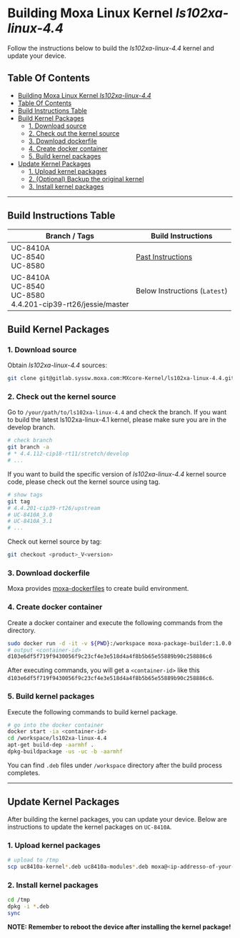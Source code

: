 # Building Moxa Linux Kernel *ls102xa-linux-4.4*
Follow the instructions below to build the *ls102xa-linux-4.4* kernel and update your device.

## Table Of Contents

- [Building Moxa Linux Kernel *ls102xa-linux-4.4*](#building-moxa-linux-kernel-ls102xa-linux-44)
- [Table Of Contents](#table-of-contents)
- [Build Instructions Table](#build-instructions-table)
- [Build Kernel Packages](#build-kernel-packages)
    - [1. Download source](#1-download-source)
    - [2. Check out the kernel source](#2-check-out-the-kernel-source)
    - [3. Download dockerfile](#3-download-dockerfile)
    - [4. Create docker container](#4-create-docker-container)
    - [5. Build kernel packages](#5-build-kernel-packages)
- [Update Kernel Packages](#update-kernel-packages)
    - [1. Upload kernel packages](#1-upload-kernel-packages)
    - [2. (Optional) Backup the original kernel](#2-optional-backup-the-original-kernel)
    - [3. Install kernel packages](#3-install-kernel-packages)
---

## Build Instructions Table

| Branch / Tags | Build Instructions |
| ------------- | ------------------ |
| UC-8410A <br> UC-8540 <br> UC-8580 | [Past Instructions](OLD_GUIDELINE.md) |
| UC-8410A <br> UC-8540 <br> UC-8580 <br> 4.4.201-cip39-rt26/jessie/master | Below Instructions (`Latest`) |

## Build Kernel Packages

### 1. Download source

Obtain *ls102xa-linux-4.4* sources:

```bash
git clone git@gitlab.syssw.moxa.com:MXcore-Kernel/ls102xa-linux-4.4.git
```

### 2. Check out the kernel source

Go to `/your/path/to/ls102xa-linux-4.4` and check the branch. If you want to build the latest ls102xa-linux-4.1 kernel, please make sure you are in the develop branch.

```bash
# check branch
git branch -a
# * 4.4.112-cip18-rt11/stretch/develop
# ...
```

If you want to build the specific version of *ls102xa-linux-4.4* kernel source code, please check out the kernel source using tag.

```bash
# show tags
git tag
# 4.4.201-cip39-rt26/upstream
# UC-8410A_3.0
# UC-8410A_3.1
# ...
```

Check out kernel source by tag:
```bash
git checkout <product>_V<version>
```

### 3. Download dockerfile

Moxa provides [moxa-dockerfiles](http://gitlab.syssw.moxa.com/MXcore-Tool/moxa-dockerfiles) to create build environment.

### 4. Create docker container

Create a docker container and execute the following commands from the directory.

```bash
sudo docker run -d -it -v ${PWD}:/workspace moxa-package-builder:1.0.0 bash
# output <container-id>
d103e6df5f719f9430056f9c23cf4e3e518d4a4f8b5b65e55889b90c258886c6
```

After executing commands, you will get a `<container-id>` like this `d103e6df5f719f9430056f9c23cf4e3e518d4a4f8b5b65e55889b90c258886c6`.

### 5. Build kernel packages

Execute the following commands to build kernel package.
```bash
# go into the docker container
docker start -ia <container-id>
cd /workspace/ls102xa-linux-4.4
apt-get build-dep -aarmhf .
dpkg-buildpackage -us -uc -b -aarmhf
```
You can find `.deb` files under `/workspace` directory after the build process completes.

---
## Update Kernel Packages

After building the kernel packages, you can update your device.
Below are instructions to update the kernel packages on `UC-8410A`.

### 1. Upload kernel packages
```bash
# upload to /tmp
scp uc8410a-kernel*.deb uc8410a-modules*.deb moxa@<ip-addresso-of-your-device>:/tmp
```
### 2. Install kernel packages

```bash
cd /tmp
dpkg -i *.deb
sync
```

**NOTE: Remember to reboot the device after installing the kernel package!**
